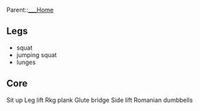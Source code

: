 Parent::[___Home](___Home.md)
## Legs
- squat
- jumping squat
- lunges

## Core
Sit up
Leg lift
Rkg plank
Glute bridge
Side lift
Romanian dumbbells
